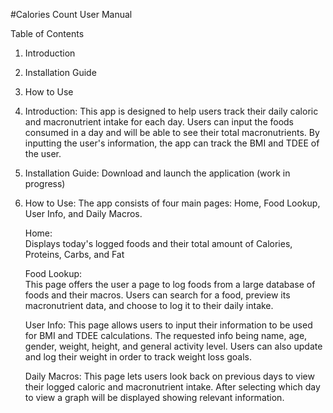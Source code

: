 #Calories Count User Manual

Table of Contents
1. Introduction
2. Installation Guide
3. How to Use

1. Introduction:
	This app is designed to help users track
	their daily caloric and macronutrient intake
	for each day. Users can input the foods consumed in
	a day and will be able to see their total macronutrients.
	By inputting the user's information, the app can track
	the BMI and TDEE of the user.

2. Installation Guide:
	Download and launch the application
	(work in progress)

3. How to Use:
	The app consists of four main pages: 
	Home, Food Lookup, User Info, and Daily Macros.
	
	Home:	
	  Displays today's logged foods and their
	  total amount of Calories, Proteins, Carbs, and Fat

	Food Lookup:	
	  This page offers the user a page to log foods from a
	  large database of foods and their macros. Users can search for 
	  a food, preview its macronutrient data, and choose to log it to
	  their daily intake.

	User Info:
	  This page allows users to input their information to be used
	  for BMI and TDEE calculations. The requested info being name,
	  age, gender, weight, height, and general activity level.
	  Users can also update and log their weight in order to track
	  weight loss goals.

	Daily Macros:
	  This page lets users look back on previous days to view their
	  logged caloric and macronutrient intake. After selecting which
	  day to view a graph will be displayed showing relevant information.

